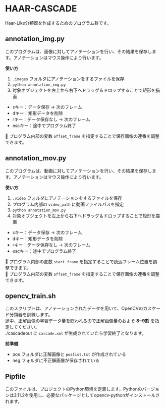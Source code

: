 # HAAR-CASCADE
Haar-Like分類器を作成するためのプログラム群です。  

## annotation_img.py
このプログラムは、画像に対してアノテーションを行い、その結果を保存します。アノテーションはマウス操作により行います。  

**使い方**  

1. `.images` フォルダにアノテーションをするファイルを保存
2. `python annotation_img.py`
3. 対象オブジェクトを左上から右下へドラッグ＆ドロップすることで矩形を描画

- sキー：データ保存 → 次のフレーム
- dキー：矩形データを削除
- rキー：データ保存なし → 次のフレーム
- escキー：途中でプログラム終了

📌 プログラム内部の変数 `offset_frame` を指定することで保存画像の連番を調整できます。  

## annotation_mov.py
このプログラムは、動画に対してアノテーションを行い、その結果を保存します。アノテーションはマウス操作により行います。  

**使い方**  

1. `.video` フォルダにアノテーションをするファイルを保存
2. プログラム内部の `video_path` に動画ファイルパスを指定
3. `python annotation_mov.py`
4. 対象オブジェクトを左上から右下へドラッグ＆ドロップすることで矩形を描画

- sキー：データ保存 → 次のフレーム
- dキー：矩形データを削除
- rキー：データ保存なし → 次のフレーム
- escキー：途中でプログラム終了

📌 プログラム内部の変数 `start_frame` を指定することで読込フレーム位置を調整できます。  
📌 プログラム内部の変数 `offset_frame` を指定することで保存画像の連番を調整できます。  

## opencv_train.sh
このスクリプトは、アノテーションされたデータを用いて、OpenCVのカスケード分類器を訓練します。  
途中、正解画像の学習データ量を問われるので正解画像量のおよそ **8~9割** を指定してください。  
./cascadeout に `cascade.xml` が生成されていたら学習終了となります。  

**前準備**  

- pos フォルダに正解画像と `poslist.txt` が作成されている
- neg フォルダに不正解画像が保存されている


## Pipfile
このファイルは、プロジェクトのPython環境を定義します。Pythonのバージョンは3.11.2を使用し、必要なパッケージとしてopencv-pythonがインストールされます。  

